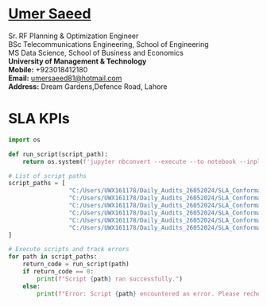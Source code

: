 #  [Umer Saeed](https://www.linkedin.com/in/engumersaeed/)
Sr. RF Planning & Optimization Engineer<br>
BSc Telecommunications Engineering, School of Engineering<br>
MS Data Science, School of Business and Economics<br>
**University of Management & Technology**<br>
**Mobile:**     +923018412180<br>
**Email:**  umersaeed81@hotmail.com<br>
**Address:** Dream Gardens,Defence Road, Lahore<br>

# SLA KPIs


```python
import os

def run_script(script_path):
    return os.system(f'jupyter nbconvert --execute --to notebook --inplace {script_path}')

# List of script paths
script_paths = [
                 "C:/Users/UWX161178/Daily_Audits_26052024/SLA_Conformance/00_Inter_BSC_HSR.ipynb",
                 "C:/Users/UWX161178/Daily_Audits_26052024/SLA_Conformance/01_2G_Daily_Conformance.ipynb",
                 "C:/Users/UWX161178/Daily_Audits_26052024/SLA_Conformance/04_2G_Week_Conformance_BH.ipynb",
                 "C:/Users/UWX161178/Daily_Audits_26052024/SLA_Conformance/03_2G_Month_Conformance_BH.ipynb",
                 "C:/Users/UWX161178/Daily_Audits_26052024/SLA_Conformance/02_2G_Quarterly_Conformance.ipynb",
                 "C:/Users/UWX161178/Daily_Audits_26052024/SLA_Conformance/05_Cluster_DA_Month_Week_Level_KPIs.ipynb"
]

# Execute scripts and track errors
for path in script_paths:
    return_code = run_script(path)
    if return_code == 0:
        print(f"Script {path} ran successfully.")
    else:
        print(f"Error: Script {path} encountered an error. Please recheck.")
```
